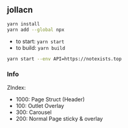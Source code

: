 ## jollacn ##

```bash
yarn install
yarn add --global npx
```

*   to start: `yarn start`
*   to build: `yarn build`

```bash
yarn start --env API=https://notexists.top
```

### Info ###

ZIndex:

*   1000: Page Struct (Header)
*   100: Outlet Overlay
*   300: Carousel
*   200: Normal Page sticky & overlay